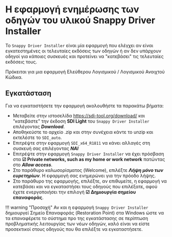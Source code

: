 # Η εφαρμογή ενημέρωσης των οδηγών του υλικού Snappy Driver Installer

Το ```Snappy Driver Installer``` είναι μία εφαρμογή που ελέγχει αν είναι εγκατεστημένες οι τελευταίες εκδόσεις των οδηγών ή αν δεν υπάρχουν οδηγοί για κάποιες συσκευές και προτείνει να "κατεβάσει" τις τελευταίες εκδόσεις τους.

Πρόκειται για μια εφαρμογή Ελεύθερου Λογισμικού / Λογισμικού Ανοιχτού Κώδικα.

## Εγκατάσταση

Για να εγκαταστήσετε την εφαρμογή ακολουθήστε τα παρακάτω βήματα:

- Μεταβείτε στην ιστοσελίδα https://sdi-tool.org/download/ και "κατεβάστε" την έκδοση **SDI Light** του ```Snappy Driver Installer``` επιλέγοντας ***Download***.
- Αποθηκεύστε το αρχείο .zip και στην συνέχεια κάντε το unzip και εκτελέστε το ```SDI_auto```.
- Επιτρέψτε στην εφαρμογή ```SDI_x64_R1811``` να κάνει αλλαγές στη συσκευή σας επιλέγοντας ***ΝΑΙ***
- Επιτρέψτε στην εφαρμογή ```Snappy Driver Installer``` να έχει πρόσβαση στα **☑ Private networks, such as my home or work network** πατώντας στο ***Allow access***.
- Στο παράθυρο καλωσορίσματος (Welcome), επιλέξτε ***Λήψη μόνο των ευρετηρίων***. Η εφαρμογή σας ενημερώνει για την πρόοδο λήψης.
- Στο παράθυρο της εφαρμογής, επιλέξτε, αν επιθυμείτε, η εφαρμογή να κατεβάσει και να εγκαταστήσει τους οδηγούς που επιλέξατε, αφού έχετε ενεργοποιήσει την επιλογή **☑ Δημιουργία σημείου επαναφοράς**.

!!! warning "Προσοχή"
    Αν και η εφαρμογή ```Snappy Driver Installer``` δημιουργεί Σημείο Επαναφοράς (Restoration Point) στα Windows ώστε να τα επαναφέρετε το σύστημα προ της εγκατάστασης σε περίπτωση προβληματικής λειτουργίας των νέων οδηγών, καλό είναι να είστε προσεκτικοί στους οδηγούς που θα επιλέξτε να εγκαταστήσετε.

